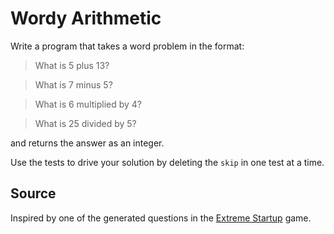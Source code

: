 # Wordy Arithmetic

Write a program that takes a word problem in the format:

> What is 5 plus 13?

> What is 7 minus 5?

> What is 6 multiplied by 4?

> What is 25 divided by 5?

and returns the answer as an integer.

Use the tests to drive your solution by deleting the `skip` in one test at a time.

## Source
Inspired by one of the generated questions in the [Extreme Startup](https://github.com/rchatley/extreme_startup) game.

